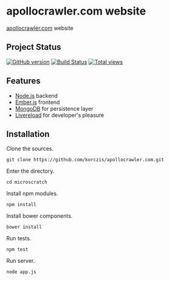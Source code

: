 # apollocrawler.com website

[apollocrawler.com](apollocrawler.com) website

## Project Status

[![GitHub version](https://badge.fury.io/gh/korczis%2Fapollocrawler.com.png)](http://badge.fury.io/gh/korczis%2Fapollocrawler.com)
[![Build Status](https://travis-ci.org/korczis/apollocrawler.com.png?branch=master)](https://travis-ci.org/korczis/apollocrawler.com)
[![Total views](https://sourcegraph.com/api/repos/github.com/korczis/apollocrawler.com/counters/views.png)](https://sourcegraph.com/github.com/korczis/apollocrawler.com)

## Features

- [Node.js](http://nodejs.org/) backend
- [Ember.js](http://emberjs.com/) frontend
- [MongoDB](http://www.mongodb.org/) for persistence layer
- [Livereload](http://livereload.com/) for developer's pleasure

## Installation

Clone the sources.

```
git clone https://github.com/korczis/apollocrawler.com.git
```

Enter the directory.

```
cd microscratch
```

Install npm modules.

```
npm install
```

Install bower components.
```
bower install
```

Run tests.

```
npm test
```

Run server.

```
node app.js
```

